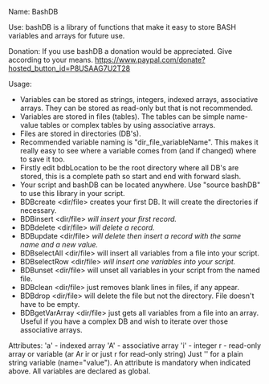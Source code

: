 ﻿Name: BashDB

Use: bashDB is a library of functions that make it easy to store BASH variables  and arrays for future use.

Donation: If you use bashDB a donation would be appreciated. Give according to your means.
https://www.paypal.com/donate?hosted_button_id=P8USAAG7U2T28

Usage:
* Variables can be stored as strings, integers, indexed arrays, associative arrays. They can be stored as read-only but that is not recommended.
* Variables are stored in files (tables). The tables can be simple name-value tables or complex tables by using associative arrays.
* Files are stored in directories (DB's).
* Recommended variable naming is "dir_file_variableName". This makes it really easy to see where a variable comes from (and if changed) where to save it too.
* Firstly edit bdbLocation to be the root directory where all DB's are stored, this is a complete path so start and end with forward slash.
* Your script and bashDB can be located anywhere. Use "source bashDB" to use this library in your script.
* BDBcreate <dir/file> creates your first DB. It will create the directories if necessary.
* BDBinsert <dir/file> <var name> <var value> <attributes> will insert your first record.
* BDBdelete <dir/file> <var name> will delete a record.
* BDBupdate <dir/file> <var name> <new var value> <new attributes> will delete then insert a record with the same name and a new value.
* BDBselectAll <dir/file> will insert all variables from a file into your script.
* BDBselectRow <dir/file> <var name> will insert one variables into your script.
* BDBunset <dir/file> will unset all variables in your script from the named file.
* BDBclean <dir/file> just removes blank lines in files, if any appear.
* BDBdrop <dir/file> will delete the file but not the directory. File doesn't have to be empty.
* BDBgetVarArray <dir/file> just gets all variables from a file into an array. Useful if you have a complex DB and wish to iterate over those associative arrays.

Attributes:
'a' - indexed array
'A' - associative array
'i' - integer
r - read-only array or variable (ar Ar ir or just r for read-only string)
Just '' for a plain string variable (name="value"). An attribute is mandatory when indicated above.
All variables are declared as global.



